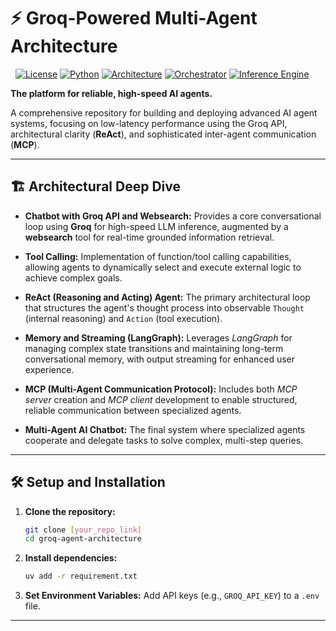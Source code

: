 
# ⚡ Groq-Powered Multi-Agent Architecture

&nbsp;
[![License](https://img.shields.io/badge/License-MIT-green.svg)](https://opensource.org/licenses/MIT) [![Python](https://img.shields.io/badge/Python-3.10%2B-blue.svg)](https://www.python.org/) [![Architecture](https://img.shields.io/badge/Architecture-ReAct%20%7C%20Multi--Agent-orange.svg)]() [![Orchestrator](https://img.shields.io/badge/Orchestrator-LangGraph-red.svg)]() [![Inference Engine](https://img.shields.io/badge/Inference-Groq-579c09.svg)]()



**The platform for reliable, high-speed AI agents.**

A comprehensive repository for building and deploying advanced AI agent systems, focusing on low-latency performance using the Groq API, architectural clarity (**ReAct**), and sophisticated inter-agent communication (**MCP**).

---

## 🏗️ Architectural Deep Dive

* **Chatbot with Groq API and Websearch:** Provides a core conversational loop using **Groq** for high-speed LLM inference, augmented by a **websearch** tool for real-time grounded information retrieval.
  
* **Tool Calling:** Implementation of function/tool calling capabilities, allowing agents to dynamically select and execute external logic to achieve complex goals.
  
* **ReAct (Reasoning and Acting) Agent:** The primary architectural loop that structures the agent's thought process into observable `Thought` (internal reasoning) and `Action` (tool execution).
* **Memory and Streaming (LangGraph):** Leverages *LangGraph* for managing complex state transitions and maintaining long-term conversational memory, with output streaming for enhanced user experience.
* **MCP (Multi-Agent Communication Protocol):** Includes both *MCP server* creation and *MCP client* development to enable structured, reliable communication between specialized agents.
* **Multi-Agent AI Chatbot:** The final system where specialized agents cooperate and delegate tasks to solve complex, multi-step queries.

---

## 🛠️ Setup and Installation

1.  **Clone the repository:**
    ```bash
    git clone [your_repo_link]
    cd groq-agent-architecture
    ```
2.  **Install dependencies:**
    ```bash
    uv add -r requirement.txt
    ```
3.  **Set Environment Variables:** Add API keys (e.g., `GROQ_API_KEY`) to a `.env` file.

---

